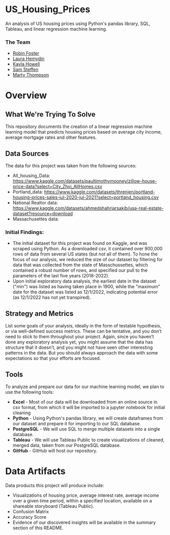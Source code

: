 # US_Housing_Prices
An analysis of US housing prices using Python's pandas library, SQL, Tableau, and linear regression machine learning.

### The Team
- [Robin Foster](https://github.com/rloufoster)
- [Laura Hemydin](https://github.com/L-Hmd)
- [Kayla Howell](https://github.com/kbowling74)
- [Sam Steffen](https://github.com/SamSteffen)
- [Marty Thompson](https://github.com/martyet1)

# Overview
## What We're Trying To Solve
This repository documents the creation of a linear regression machine learning model that predicts housing prices based on average city income, average mortgage rates and other features.

## Data Sources
The data for this project was taken from the following sources:
- All_housing_Data: https://www.kaggle.com/datasets/paultimothymooney/zillow-house-price-data?select=City_Zhvi_AllHomes.csv
- Portland_data: https://www.kaggle.com/datasets/threnjen/portland-housing-prices-sales-jul-2020-jul-2021?select=portland_housing.csv
- National Realtor data: https://www.kaggle.com/datasets/ahmedshahriarsakib/usa-real-estate-dataset?resource=download
- Massachusettes data:

### Initial Findings:
- The initial dataset for this project was found on Kaggle, and was scraped using Python. As a downloaded csv, it contained over 900,000 rows of data from several US states (but not all of them). To hone the focus of our analysis, we reduced the size of our dataset by filtering for data that was collected from the state of Masschussettes, which contained a robust number of rows, and specified our pull to the parameters of the last five years (2018-2022).
- Upon initial exploratory data analysis, the earliest date in the dataset ("min") was listed as having taken place in 1900, while the "maximum" date for the dataset was listed as 12/1/2022, indicating potential error (as 12/1/2022 has not yet transpired).

## Strategy and Metrics
List some goals of your analysis, ideally in the form of testable hypothesis, or via well-defined success metrics. These can be tentative, and you don’t need to stick to them throughout your project. Again, since you haven’t done any exploratory analysis yet, you might assume that the data has structure that it doesn’t, and you might not have seen other interesting patterns in the data. But you should always approach the data with some expectations so that your efforts are focused.

## Tools
To analyze and prepare our data for our machine learning model, we plan to use the following tools:
- **Excel** - Most of our data will be downloaded from an online source in csv format, from which it will be imported to a jupyter notebook for initial cleaning
- **Python** - Using Python's pandas library, we will create dataframes from our dataset and prepare it for importing to our SQL database.
- **PostgreSQL** - We will use SQL to merge multiple datasets into a single database.
- **Tableau** - We will use Tableau Public to create visualizations of cleaned, merged data, taken from our PostgreSQL database. 
- **GitHub** - GitHub will host our repository.

# Data Artifacts
Data products this project will produce include:
- Visualizations of housing price, average interest rate, average income over a given time period, within a specified location, available on a shareable storyboard (Tableau Public).
- Confusion Matrix
- Accuracy Score
- Evidence of our discovered insights will be available in the summary section of this README.
